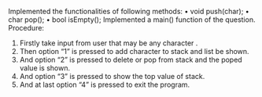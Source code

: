 Implemented the functionalities of following methods:
• void push(char);
• char pop();
• bool isEmpty();
Implemented a main() function of the question.
Procedure:
1. Firstly take input from user that may be any character .
2. Then option “1” is pressed to add character to stack and list be shown.
3. And option “2” is pressed to delete or pop from stack and the poped value is shown.
4. And option “3” is pressed to show the top value of stack.
5. And at last option “4” is pressed to exit the program.

